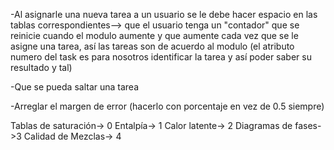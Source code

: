 -Al asignarle una nueva tarea a un usuario se le debe hacer espacio en las tablas correspondientes--> que el usuario tenga un "contador" que se reinicie cuando el modulo aumente y que aumente cada vez que se le asigne una tarea, así las tareas son de acuerdo al modulo (el atributo numero del task es para nosotros identificar la tarea y así poder saber su resultado y tal)

-Que se pueda saltar una tarea

-Arreglar el margen de error (hacerlo con porcentaje en vez de 0.5 siempre)

Tablas de saturación-> 0
Entalpía-> 1
Calor latente-> 2
Diagramas de fases->3
Calidad de Mezclas-> 4



